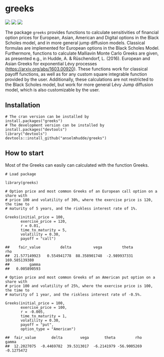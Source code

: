# greeks
![](https://cranlogs.r-pkg.org/badges/greeks?color=brightgreen)
![](https://cranlogs.r-pkg.org/badges/grand-total/greeks?color=brightgreen)
![](https://www.r-pkg.org/badges/version-ago/greeks)

The package `greeks` provides functions to calculate sensitivities of financial option prices for European, Asian, American and Digital options in the Black Scholes model, and in more general jump diffusion models.
Classical formulas are implemented for European options in the Black Scholes Model. 
Furthermore, functions to calculate Malliavin Monte Carlo Greeks are given, as presented e.g., in Hudde, A. & Rüschendorf, L. (2016). 
European and Asian Greeks for exponential Lévy processes (https://arxiv.org/abs/1603.00920).
These functions work for classical payoff functions, as well as for any custom square integrable function provided by the user.
Additionally, these calculations are not restricted to the Black Scholes model, but work for more general Lévy Jump diffusion model, which is also customizable by the user.

## Installation
```{r }
# The cran version can be installed by 
install.packages("greeks")
# The development version can be installed by
install.packages("devtools")
library("devtools")
devtools::install_github("anselmhudde/greeks")
```

## How to start

Most of the Greeks can easily can calculated with the function Greeks.

    # Load package

    library(greeks)

    # Option price and most common Greeks of an European call option on a share with
    # price 100 and volatility of 30%, where the exercise price is 120, the time to
    # maturity of 5 years, and the riskless interest rate of 1%.

    Greeks(initial_price = 100,
           exercise_price = 120,
           r = 0.01,
           time_to_maturity = 5,
           volatility = 0.30,
           payoff = "call")

    ##    fair_value         delta          vega         theta           rho 
    ##  21.577149923   0.554941778  88.358901748  -2.989937331 169.585139380 
    ##         gamma 
    ##   0.005890593

    # Option price and most common Greeks of an American put option on a share with
    # price 100 and volatility of 25%, where the exercise price is 100, the time to
    # maturity of 1 year, and the riskless interest rate of -0.5%.

    Greeks(initial_price = 100,
           exercise_price = 100,
           r = -0.005,
           time_to_maturity = 1,
           volatility = 0.30,
           payoff = "put",
           option_type = "American")

    ##  fair_value       delta        vega       theta         rho       gamma 
    ##  12.2027075  -0.4469782  39.5313017  -6.2141979 -56.9005269  -0.1275472